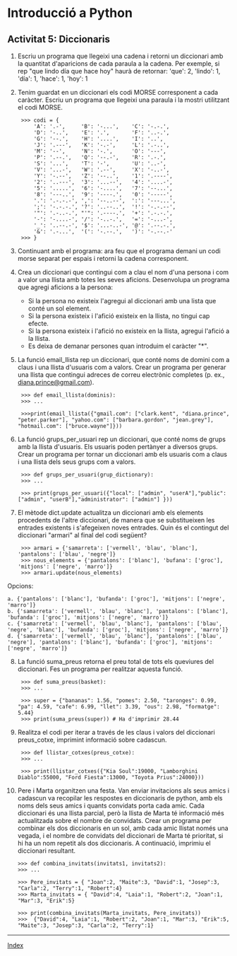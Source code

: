 # Introducció a Python
## Activitat 5: Diccionaris

1. Escriu un programa que llegeixi una cadena i retorni un diccionari amb la quantitat d'aparicions de cada paraula a la cadena. Per exemple, si rep "que lindo día que hace hoy" haurà de  retornar: 'que': 2, 'lindo': 1, 'día': 1, 'hace': 1, 'hoy': 1

2. Tenim guardat en un diccionari els codi MORSE corresponent a cada caràcter. Escriu un programa que llegeixi una paraula i la mostri utilitzant el codi MORSE.

		>>> codi = {
	    	'A': '.-',     'B': '-...',    'C': '-.-.',
	    	'D': '-..',    'E': '.',       'F': '..-.',
	    	'G': '--.',    'H': '....',    'I': '..',
	    	'J': '.---',   'K': '-.-',     'L': '.-..',
	    	'M': '--',     'N': '-.',      'O': '---',
	    	'P': '.--.',   'Q': '--.-',    'R': '.-.',
	    	'S': '...',    'T': '-',       'U': '..-',
	    	'V': '...-',   'W': '.--',     'X': '-..-',
	    	'Y': '-.--',   'Z': '--..',    '1': '.----',
	    	'2': '..---',  '3': '...--',   '4': '....-',
	    	'5': '.....',  '6': '-....',   '7': '--...',
	    	'8': '---..',  '9': '----.',   '0': '-----',
	    	'.': '.-.-.-', ',': '--..--',  ':': '---...',
	    	';': '-.-.-.', '?': '..--..',  '!': '-.-.--',
	    	'"': '.-..-.', "'": '.----.',  '+': '.-.-.',
	    	'-': '-....-', '/': '-..-.',   '=': '-...-',
	    	'_': '..--.-', '$': '...-..-', '@': '.--.-.',
	    	'&': '.-...',  '(': '-.--.',   ')': '-.--.-'
		>>>	}		


3. Continuant amb el programa: ara feu que el programa demani un codi morse separat per espais i retorni la cadena corresponent.

4. Crea un diccionari que contingui com a clau el nom d'una persona i com a valor una llista amb totes les seves aficions. Desenvolupa un programa que agregi aficions a la persona:
    * Si la persona no existeix l'agregui al diccionari amb una lista que conté un sol element.
    * Si la persona existeix i l'afició existeix en la llista, no tingui cap efecte.
    * Si la persona existeix i l'afició no existeix en la llista, agregui l'afició a la llista.
	* Es deixa de demanar persones quan introduim el caràcter "*".

5. La funció email_llista rep un diccionari, que conté noms de domini com a claus i una llista d'usuaris com a valors. Crear un programa per generar una llista que contingui adreces de correu electrònic completes (p. ex., diana.prince@gmail.com).

		>>> def email_llista(dominis):
		>>> ...

		>>>print(email_llista({"gmail.com": ["clark.kent", "diana.prince", "peter.parker"], "yahoo.com": ["barbara.gordon", "jean.grey"], "hotmail.com": ["bruce.wayne"]}))


6. La funció grups_per_usuari rep un diccionari, que conté noms de grups amb la llista d'usuaris. Els usuaris poden pertànyer a diversos grups. Crear un programa per tornar un diccionari amb els usuaris com a claus i una llista dels seus grups com a valors.

		>>> def grups_per_usuari(grup_dictionary):
		>>> ...

		>>> print(grups_per_usuari({"local": ["admin", "userA"],"public":  ["admin", "userB"],"administrator": ["admin"] }))


7. El mètode dict.update actualitza un diccionari amb els elements procedents de l'altre diccionari, de manera que se substitueixen les entrades existents i s'afegeixen noves entrades. Quin és el contingut del diccionari "armari" al final del codi següent?

		>>> armari = {'samarreta': ['vermell', 'blau', 'blanc'], 'pantalons': ['blau', 'negre']}
		>>> nous_elements = {'pantalons': ['blanc'], 'bufana': ['groc'], 'mitjons': ['negre', 'marro']}
		>>> armari.update(nous_elements)

Opcions:

	a. {'pantalons': ['blanc'], 'bufanda': ['groc'], 'mitjons': ['negre', 'marro']}
	b. {'samarreta': ['vermell', 'blau', 'blanc'], 'pantalons': ['blanc'], 'bufanda': ['groc'], 'mitjons': ['negre', 'marro']}
	c. {'samarreta': ['vermell', 'blau', 'blanc'], 'pantalons': ['blau', 'negre', 'blanc'], 'bufanda': ['groc'], 'mitjons': ['negre', 'marro']}
	d. {'samarreta': ['vermell', 'blau', 'blanc'], 'pantalons': ['blau', 'negre'], 'pantalons': ['blanc'], 'bufanda': ['groc'], 'mitjons': ['negre', 'marro']}

8. La funció suma_preus retorna el preu total de tots els queviures del diccionari. Fes un programa per realitzar aquesta funció.

		>>> def suma_preus(basket):
		>>> ...

		>>> super = {"bananas": 1.56, "pomes": 2.50, "taronges": 0.99, "pa": 4.59, "cafe": 6.99, "llet": 3.39, "ous": 2.98, "formatge": 5.44}
		>>> print(suma_preus(super)) # Ha d'imprimir 28.44


9. Realitza el codi per iterar a través de les claus i valors del diccionari preus_cotxe, imprimint informació sobre cadascun.

		>>> def llistar_cotxes(preus_cotxe):
		>>> ...
	
		>>> print(llistar_cotxes({"Kia Soul":19000, "Lamborghini Diablo":55000, "Ford Fiesta":13000, "Toyota Prius":24000}))

10. Pere i Marta organitzen una festa. Van enviar invitacions als seus amics i cadascun va recopilar les respostes en diccionaris de python, amb els noms dels seus amics i quants convidats porta cada amic. Cada diccionari és una llista parcial, però la llista de Marta té informació més actualitzada sobre el nombre de convidats. Crear un programa per combinar els dos diccionaris en un sol, amb cada amic llistat només una vegada, i el nombre de convidats del diccionari de Marta té prioritat, si hi ha un nom repetit als dos diccionaris. A continuació, imprimiu el diccionari resultant.

		>>> def combina_invitats(invitats1, invitats2):
		>>> ...

		>>> Pere_invitats = { "Joan":2, "Maite":3, "David":1, "Josep":3, "Carla":2, "Terry":1, "Robert":4}
		>>> Marta_invitats = { "David":4, "Laia":1, "Robert":2, "Joan":1, "Mar":3, "Erik":5}

		>>> print(combina_invitats(Marta_invitats, Pere_invitats))
		>>>  {"David":4, "Laia":1, "Robert":2, "Joan":1, "Mar":3, "Erik":5, "Maite":3, "Josep":3, "Carla":2, "Terry":1}

***
[Index](../../../README.md)
